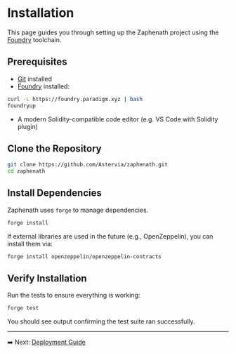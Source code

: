 # Installation

This page guides you through setting up the Zaphenath project using the [Foundry](https://book.getfoundry.sh/) toolchain.

## Prerequisites

- [Git](https://git-scm.com/) installed
- [Foundry](https://book.getfoundry.sh/getting-started/installation) installed:

```bash
curl -L https://foundry.paradigm.xyz | bash
foundryup
```

- A modern Solidity-compatible code editor (e.g. VS Code with Solidity plugin)

## Clone the Repository

```bash
git clone https://github.com/Astervia/zaphenath.git
cd zaphenath
```

## Install Dependencies

Zaphenath uses `forge` to manage dependencies.

```bash
forge install
```

If external libraries are used in the future (e.g., OpenZeppelin), you can install them via:

```bash
forge install openzeppelin/openzeppelin-contracts
```

## Verify Installation

Run the tests to ensure everything is working:

```bash
forge test
```

You should see output confirming the test suite ran successfully.

---

➡️ Next: [Deployment Guide](deployment.md)
